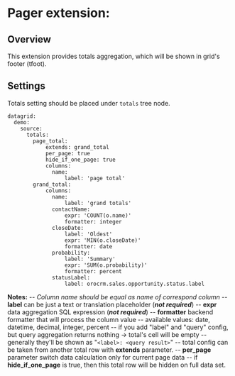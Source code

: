 Pager extension:
=======

Overview
--------
This extension provides totals aggregation, which will be shown in grid's footer (tfoot).

Settings
---------
Totals setting should be placed under `totals` tree node.

```
datagrid:
  demo:
    source:
      totals:
        page_total:
            extends: grand_total
            per_page: true
            hide_if_one_page: true
            columns:
              name:
                  label: 'page total'
        grand_total:          
            columns:
              name:
                  label: 'grand totals'
              contactName:
                  expr: 'COUNT(o.name)'
                  formatter: integer
              closeDate:
                  label: 'Oldest'
                  expr: 'MIN(o.closeDate)'
                  formatter: date
              probability:
                  label: 'Summary'
                  expr: 'SUM(o.probability)'
                  formatter: percent
              statusLabel:
                  label: orocrm.sales.opportunity.status.label
```

**Notes:**
  -- _Column name should be equal as name of correspond column_
  -- **label** can be just a text or translation placeholder (***not required***)
  -- **expr** data aggregation SQL expression (***not required***)
  -- **formatter** backend formatter that will process the column value
  -- available values: date, datetime, decimal, integer, percent
  -- if you add "label" and "query" config, but query aggregation returns nothing -> total's cell will be empty 
  -- generally they'll be shown as "`<label>: <query result>`"
  -- total config can be taken from another total row with **extends** parameter.
  -- **per_page** parameter switch data calculation only for current page data
  -- if **hide_if_one_page** is true, then this total row will be hidden on full data set.